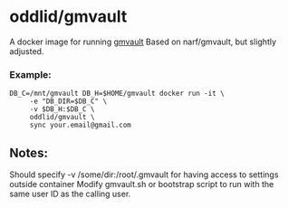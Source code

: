 # oddlid/gmvault

A docker image for running [gmvault](http://gmvault.org/)
Based on narf/gmvault, but slightly adjusted.

### Example:

```
DB_C=/mnt/gmvault DB_H=$HOME/gmvault docker run -it \
	 -e "DB_DIR=$DB_C" \
	 -v $DB_H:$DB_C \
	 oddlid/gmvault \
	 sync your.email@gmail.com
```

## Notes:

Should specify -v /some/dir:/root/.gmvault for having access to settings outside container
Modify gmvault.sh or bootstrap script to run with the same user ID as the calling user.

